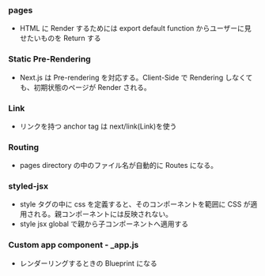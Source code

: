 ### pages

- HTML に Render するためには export default function からユーザーに見せたいものを Return する

### Static Pre-Rendering

- Next.js は Pre-rendering を対応する。Client-Side で Rendering しなくても、初期状態のページが Render される。

### Link

- リンクを持つ anchor tag は next/link(Link)を使う

### Routing

- pages directory の中のファイル名が自動的に Routes になる。

### styled-jsx

- style タグの中に css を定義すると、そのコンポーネントを範囲に CSS が適用される。親コンポーネントには反映されない。
- style jsx global で親から子コンポーネントへ適用する

### Custom app component - \_app.js

- レンダーリングするときの Blueprint になる
